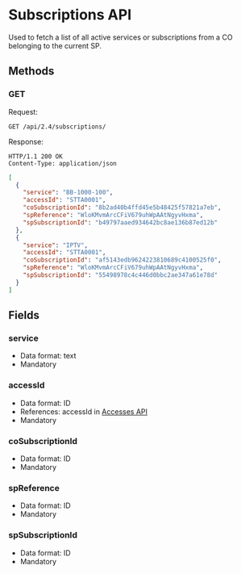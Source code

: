 # Subscriptions API

Used to fetch a list of all active services or subscriptions from a CO belonging to the current SP.

## Methods

### GET

Request:
```HTTP
GET /api/2.4/subscriptions/
```

Response:
```HTTP
HTTP/1.1 200 OK
Content-Type: application/json
```
```JSON
[
  {
    "service": "BB-1000-100",
    "accessId": "STTA0001",
    "coSubscriptionId": "8b2ad40b4ffd45e5b48425f57821a7eb",
    "spReference": "WloKMvmArcCFiV679uhWpAAtNgyvHxma",
    "spSubscriptionId": "b49797aaed934642bc8ae136b87ed12b"
  },
  {
    "service": "IPTV",
    "accessId": "STTA0001",
    "coSubscriptionId": "af5143edb9624223810689c4100525f0",
    "spReference": "WloKMvmArcCFiV679uhWpAAtNgyvHxma",
    "spSubscriptionId": "55498978c4c446d0bbc2ae347a61e78d"
  }
]
```

## Fields

### service

 * Data format: text
 * Mandatory
 
### accessId

 * Data format: ID
 * References: accessId in [Accesses API](accesses.md)
 * Mandatory

### coSubscriptionId
 * Data format: ID
 * Mandatory
  
### spReference
 * Data format: ID
 * Mandatory

### spSubscriptionId
 * Data format: ID
 * Mandatory